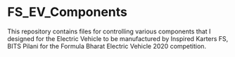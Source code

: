 # FS_EV_Components
This repository contains files for controlling various components that I designed for the Electric Vehicle to be manufactured by Inspired Karters FS, BITS Pilani for the Formula Bharat Electric Vehicle 2020 competition.
